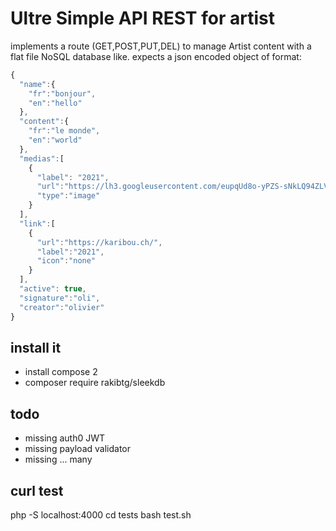 
# Ultre Simple API REST for artist  

implements a route (GET,POST,PUT,DEL) to manage Artist content with a flat file NoSQL database like.
expects a json encoded object of format: 
```js
{
  "name":{
    "fr":"bonjour",
    "en":"hello"
  },
  "content":{
    "fr":"le monde",
    "en":"world"
  },  
  "medias":[
    { 
      "label": "2021", 
      "url":"https://lh3.googleusercontent.com/eupqUd8o-yPZS-sNkLQ94ZLVvG5iFh96hMooyUoml94Om096vGsnEceNqcvfjQ5H76Y", 
      "type":"image" 
    }
  ],  
  "link":[
    { 
      "url":"https://karibou.ch/", 
      "label":"2021",
      "icon":"none" 
    }
  ],  
  "active": true,
  "signature":"oli",
  "creator":"olivier"
}
```

## install it

- install compose 2
- composer require rakibtg/sleekdb

## todo
- missing auth0 JWT 
- missing payload validator
- missing ... many 

## curl test
  php -S localhost:4000
  cd tests
  bash test.sh
